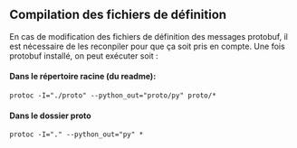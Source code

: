 
## Compilation des fichiers de définition

En cas de modification des fichiers de définition des messages protobuf, il est nécessaire de les reconpiler pour que ça soit pris en compte.
Une fois protobuf installé, on peut exécuter soit :

#### Dans le répertoire racine (du readme):

    protoc -I="./proto" --python_out="proto/py" proto/*

#### Dans le dossier proto

    
    protoc -I="." --python_out="py" *

